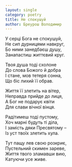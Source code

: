 ```yaml
---
layout: single
category: poetry
title: Не спокушуй
author: Бреурош Володимир
---
```


У серці Бога не спокушуй,  
Не сип дурницями навкруг,  
Бо ними занедбаєш душу,  
Занапастиш життєвий круг.  

Твоя душа тоді схолоне  
До слова Божого й добра  
І стане, мов тетеря сонна,  
Що біс лихий її обрав.  

Життя її злетить на вітер,  
Неправда прийде до лиця,  
А Бог не подарує квіти  
Для слави вічної вінця.  

Радітимеш тоді пустому,  
Хоч марні будуть ті діла,  
І замість дяки Пресвятому –  
Із уст твоїх злетить хула.  

Тут пащу лев свою розкриє,  
Пустельний скимен зареве,  
Життя твого зламавши вию,  
Катуючи усе живе.  
